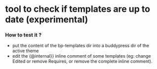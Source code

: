 # tool to check if templates are up to date (experimental)

### How to test it ?
- put the content of the bp-templates dir into a buddypress dir of the active theme
- edit the {@internal}} inline comment of some templates (eg: change Edited or remove Requires, or remove the complete inline comment).
